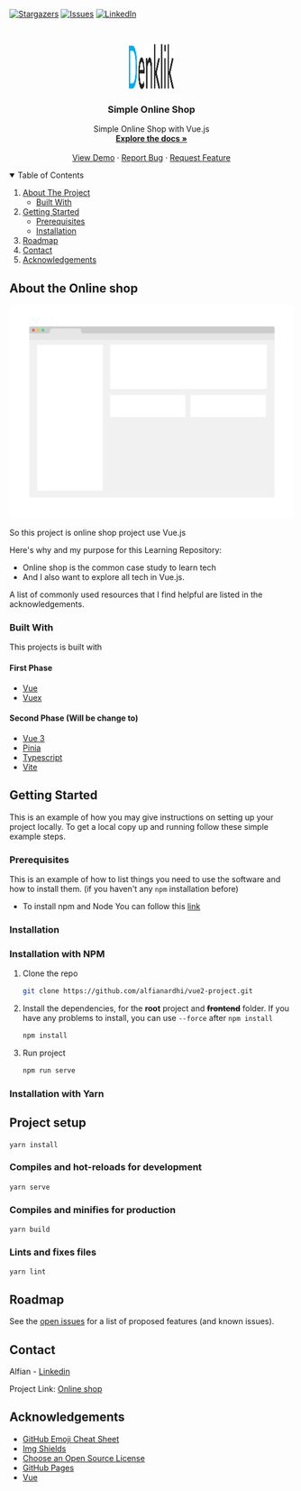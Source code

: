 <!-- PROJECT SHIELDS -->
[![Stargazers][stars-shield]][stars-url]
[![Issues][issues-shield]][issues-url]
[![LinkedIn][linkedin-shield]][linkedin-url]

<!-- PROJECT LOGO -->
<br />
<p align="center">
  <a href="https://github.com/alfianardhi/vue2-project">
    <img src="public/img/Denklik.svg" alt="Logo" width="80" height="80">
  </a>

  <h3 align="center">Simple Online Shop</h3>

  <p align="center">
    Simple Online Shop with Vue.js
    <br />
    <a href="https://github.com/alfianardhi/vue2-project"><strong>Explore the docs »</strong></a>
    <br />
    <br />
    <a href="https://github.com/alfianardhi/vue2-project">View Demo</a>
    ·
    <a href="https://github.com/alfianardhi/vue2-project/issues">Report Bug</a>
    ·
    <a href="https://github.com/alfianardhi/vue2-project/issues">Request Feature</a>
  </p>
</p>

<!-- TABLE OF CONTENTS -->
<details open="open">
  <summary>Table of Contents</summary>
  <ol>
    <li>
      <a href="#about-the-project">About The Project</a>
      <ul>
        <li><a href="#built-with">Built With</a></li>
      </ul>
    </li>
    <li>
      <a href="#getting-started">Getting Started</a>
      <ul>
        <li><a href="#prerequisites">Prerequisites</a></li>
        <li><a href="#installation">Installation</a></li>
      </ul>
    </li>
    <li><a href="#roadmap">Roadmap</a></li>
    <li><a href="#contact">Contact</a></li>
    <li><a href="#acknowledgements">Acknowledgements</a></li>
  </ol>
</details>

<!-- ABOUT THE PROJECT -->
## About the Online shop
[![Product Name Screen Shot][product-screenshot]](https://alfianardhi.github.io/vue2-project)

So this project is online shop project use Vue.js

Here's why and my purpose for this Learning Repository:
* Online shop is the common case study to learn tech
* And I also want to explore all tech in Vue.js.

A list of commonly used resources that I find helpful are listed in the acknowledgements.

### Built With
This projects is built with
#### First Phase
* [Vue](https://vuejs.org)
* [Vuex](https://vuex.vuejs.org/)

#### Second Phase (Will be change to)
* [Vue 3](https://vuejs.org/)
* [Pinia](https://pinia.vuejs.org/)
* [Typescript](https://www.typescriptlang.org/)
* [Vite](https://vitejs.dev/)


<!-- GETTING STARTED -->
## Getting Started

This is an example of how you may give instructions on setting up your project locally.
To get a local copy up and running follow these simple example steps.

### Prerequisites

This is an example of how to list things you need to use the software and how to install them. (if you haven't any `npm` installation before)
  * To install npm and Node You can follow this [link](https://nodejs.org/en/download/)

### Installation
### Installation with NPM

1. Clone the repo
   ```sh
   git clone https://github.com/alfianardhi/vue2-project.git
   ```
2. Install the dependencies, for the **root** project and ~~**frontend**~~ folder. If you have any problems to install, you can use `--force` after `npm install`
   ```sh
   npm install
   ```
3. Run project
   ```sh
   npm run serve
   ```

### Installation with Yarn
## Project setup
```
yarn install
```

### Compiles and hot-reloads for development
```
yarn serve
```

### Compiles and minifies for production
```
yarn build
```

### Lints and fixes files
```
yarn lint
```

<!-- ROADMAP -->
## Roadmap

See the [open issues](https://github.com/alfianardhi/vue2-project/issues) for a list of proposed features (and known issues).



<!-- CONTACT -->
## Contact
Alfian - [Linkedin](https://id.linkedin.com/in/alfian-ardhi-810872b8)

Project Link: [Online shop](https://github.com/alfianardhi/vue2-project)



<!-- ACKNOWLEDGEMENTS -->
## Acknowledgements
* [GitHub Emoji Cheat Sheet](https://www.webpagefx.com/tools/emoji-cheat-sheet)
* [Img Shields](https://shields.io)
* [Choose an Open Source License](https://choosealicense.com)
* [GitHub Pages](https://pages.github.com)
* [Vue](https://vuejs.org)



<!-- MARKDOWN LINKS & IMAGES -->
<!-- https://www.markdownguide.org/basic-syntax/#reference-style-links -->
[stars-shield]: https://img.shields.io/github/stars/alfianardhi/vue2-project.svg?style=for-the-badge
[stars-url]: https://github.com/alfianardhi/vue2-project/stargazers
[issues-shield]: https://img.shields.io/github/issues/alfianardhi/vue2-project.svg?style=for-the-badge
[issues-url]: https://github.com/alfianardhi/vue2-project/issues
[linkedin-shield]: https://img.shields.io/badge/-LinkedIn-black.svg?style=for-the-badge&logo=linkedin&colorB=555
[linkedin-url]: https://id.linkedin.com/in/alfian-ardhi-810872b8
[product-screenshot]: public/img/screenshot.png
